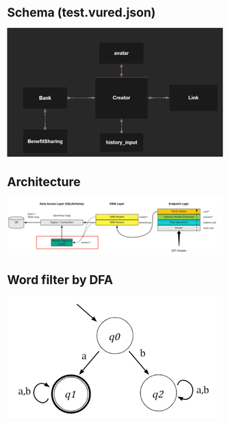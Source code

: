 # Schema (test.vured.json)

![](image/README/1646558460527.png)

# Architecture

![](image/README/1646558523203.png)

# Word filter by DFA
![](image/README/1646558667023.png)
